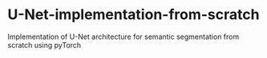 # U-Net-implementation-from-scratch
Implementation of U-Net architecture for semantic segmentation from scratch using pyTorch
